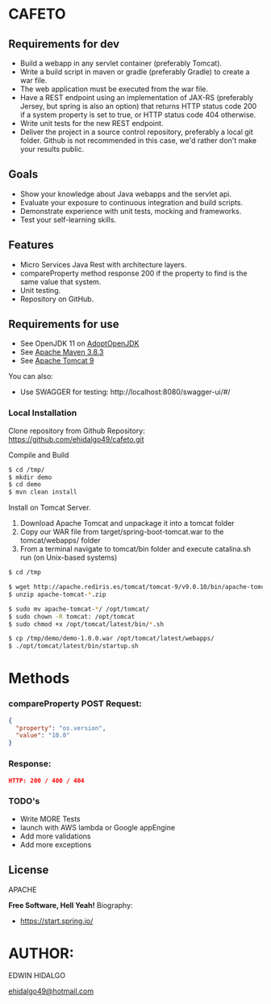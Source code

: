 # CAFETO

## Requirements for dev
- Build a webapp in any servlet container (preferably Tomcat).
- Write a build script in maven or gradle (preferably Gradle) to create a war file.
- The web application must be executed from the war file.
- Have a REST endpoint using an implementation of JAX-RS (preferably Jersey, but spring is also an option) that returns HTTP status code 200 if a system property is set to true, or HTTP status code 404 otherwise.
- Write unit tests for the new REST endpoint.
- Deliver the project in a source control repository, preferably a local git folder. Github is not recommended in this case, we'd rather don't make your
  results public.

## Goals
- Show your knowledge about Java webapps and the servlet api.
- Evaluate your exposure to continuous integration and build scripts.
- Demonstrate experience with unit tests, mocking and frameworks.
- Test your self-learning skills.

## Features
- Micro Services Java Rest with architecture layers.
- compareProperty method response 200 if the property to find is the same value that system.
- Unit testing.
- Repository on GitHub.

## Requirements for use
- See OpenJDK 11 on [AdoptOpenJDK](https://adoptopenjdk.net/)
- See [Apache Maven 3.8.3](https://maven.apache.org/docs/3.8.3/release-notes.html)
- See [Apache Tomcat 9](https://tomcat.apache.org/download-90.cgi)

You can also:
- Use SWAGGER for testing: http://localhost:8080/swagger-ui/#/

### Local Installation

Clone repository from Github Repository: https://github.com/ehidalgo49/cafeto.git

Compile and Build
```sh
$ cd /tmp/
$ mkdir demo
$ cd demo
$ mvn clean install
```

Install on Tomcat Server.

1. Download Apache Tomcat and unpackage it into a tomcat folder
2. Copy our WAR file from target/spring-boot-tomcat.war to the tomcat/webapps/ folder
3. From a terminal navigate to tomcat/bin folder and execute catalina.sh run (on Unix-based systems)


```sh
$ cd /tmp

$ wget http://apache.rediris.es/tomcat/tomcat-9/v9.0.10/bin/apache-tomcat-9.0.10.zip
$ unzip apache-tomcat-*.zip

$ sudo mv apache-tomcat-*/ /opt/tomcat/
$ sudo chown -R tomcat: /opt/tomcat
$ sudo chmod +x /opt/tomcat/latest/bin/*.sh

$ cp /tmp/demo/demo-1.0.0.war /opt/tomcat/latest/webapps/
$ ./opt/tomcat/latest/bin/startup.sh
```

# Methods
### compareProperty POST Request:

```json
{
  "property": "os.version",
  "value": "10.0"
}
```
### Response:

```json
HTTP: 200 / 400 / 404
```

### TODO's

- Write MORE Tests
- launch with AWS lambda or Google appEngine
- Add more validations
- Add more exceptions

License
----

APACHE


**Free Software, Hell Yeah!**
Biography:
- https://start.spring.io/


# AUTHOR:
EDWIN HIDALGO

ehidalgo49@hotmail.com

